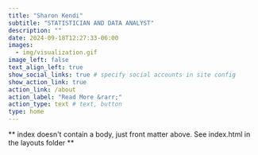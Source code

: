 ```yaml
---
title: "Sharon Kendi"
subtitle: "STATISTICIAN AND DATA ANALYST"
description: ""
date: 2024-09-18T12:27:33-06:00
images:
  - img/visualization.gif
image_left: false
text_align_left: true
show_social_links: true # specify social accounts in site config
show_action_link: true
action_link: /about
action_label: "Read More &rarr;"
action_type: text # text, button
type: home
---
```


** index doesn't contain a body, just front matter above.
See index.html in the layouts folder **
